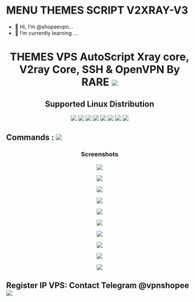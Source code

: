 # MENU THEMES SCRIPT V2XRAY-V3
- 👋 Hi, I’m @shopeevpn...
- 🌱 I’m currently learning ...

<!---
shopeevpn/shopeevpn is a ✨ special ✨ repository because its `README.md` (this file) appears on your GitHub profile.
You can click the Preview link to take a look at your changes.
--->
<h1 align="center">THEMES VPS AutoScript Xray core, V2ray Core, SSH & OpenVPN By RARE <img src="https://img.shields.io/badge/Version-V3-blue.svg"></h1>


<h2 align="center"> Supported Linux Distribution</h2>
<div>

<p align="center"><img src="https://img.shields.io/badge/Service-OpenSSH-success.svg">  <img src="https://img.shields.io/badge/Service-Dropbear-success.svg">  <img src="https://img.shields.io/badge/Service-BadVPN-success.svg">  <img src="https://img.shields.io/badge/Service-Stunnel-success.svg">  <img src="https://img.shields.io/badge/Service-OpenVPN-success.svg">  <img src="https://img.shields.io/badge/Service-Squid3-success.svg">  <img   src="https://img.shields.io/badge/Service-Webmin-success.svg">   <img src="https://img.shields.io/badge/Service-Privoxy-green.svg">  

## Commands : <img src="https://img.shields.io/static/v1?style=for-the-badge&logo=powershell&label=Shell&message=Bash%20Script&color=lightgray">

<h3 align="center">Screenshots</h3>
<p align="center"> <img src="https://raw.githubusercontent.com/shopeevpn/inject-data/main/raw/VPNSHOPEE-2.jpg"> </p>
<p align="center"> <img src="https://raw.githubusercontent.com/shopeevpn/menu-themes/main/NETFLIX.png"> </p>
<p align="center"> <img src="https://raw.githubusercontent.com/shopeevpn/menu-themes/main/batman.png"> </p>
<p align="center"> <img src="https://raw.githubusercontent.com/shopeevpn/menu-themes/main/SQUIDGAME.png"> </p>
<p align="center"> <img src="https://raw.githubusercontent.com/shopeevpn/menu-themes/main/DORAEMON.png"> </p>
<p align="center"> <img src="https://raw.githubusercontent.com/shopeevpn/menu-themes/main/POKEMON.png"> </p>  
<p align="center"> <img src="https://raw.githubusercontent.com/shopeevpn/menu-themes/main/RX-78-2.png"> </p>  
<p align="center"> <img src="https://raw.githubusercontent.com/shopeevpn/menu-themes/main/jocker.png"> </p>
<p align="center"> <img src="https://raw.githubusercontent.com/shopeevpn/menu-themes/main/superman.png"> </p>  
<p align="center"> <img src="https://raw.githubusercontent.com/shopeevpn/menu-themes/main/twitter.png"> </p>  
    
## Register IP VPS: Contact Telegram @vpnshopee <a href="https://t.me/vpnshopee" target=”_blank”><img src="https://img.shields.io/static/v1?style=for-the-badge&logo=Telegram&label=Telegram&message=Click%20Here&color=blue"></a>
